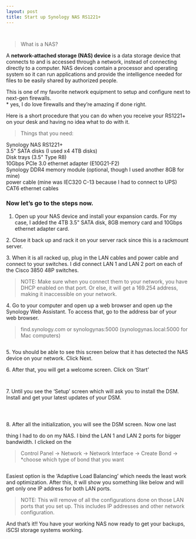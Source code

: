 ```yaml
---
layout: post
title: Start up Synology NAS RS1221+
---
```


<figure><img alt="" src="https://cdn-images-1.medium.com/max/659/1*f79KdxPxa4G1mqrU56y5Ag.jpeg" /></figure><figure><img alt="" src="https://cdn-images-1.medium.com/max/1024/1*ZERi7lOdtn3zoZdjjRemVg.png" /></figure><blockquote>What is a NAS?</blockquote><p>A <strong>network-attached storage (NAS) device </strong>is a data storage device that connects to and is accessed through a network, instead of connecting directly to a computer. NAS devices contain a processor and operating system so it can run applications and provide the intelligence needed for files to be easily shared by authorized people.</p><p>This is one of my favorite network equipment to setup and configure next to next-gen firewalls. <br>* yes, I do love firewalls and they’re amazing if done right.</p><p>Here is a short procedure that you can do when you receive your RS1221+ on your desk and having no idea what to do with it.</p><blockquote>Things that you need:</blockquote><p>Synology NAS RS1221+ <br>3.5&quot; SATA disks (I used x4 4TB disks)<br>Disk trays (3.5&quot; Type R8)<br>10Gbps PCIe 3.0 ethernet adapter (E10G21-F2)<br>Synology DDR4 memory module (optional, though I used another 8GB for mine)<br>power cable (mine was IEC320 C-13 because I had to connect to UPS)<br>CAT6 ethernet cables</p><h3>Now let’s go to the steps now.</h3><ol><li>Open up your NAS device and install your expansion cards. For my case, I added the 4TB 3.5&quot; SATA disk, 8GB memory card and 10Gbps ethernet adapter card.</li></ol><p>2. Close it back up and rack it on your server rack since this is a rackmount server.</p><p>3. When it is all racked up, plug in the LAN cables and power cable and connect to your switches. I did connect LAN 1 and LAN 2 port on each of the Cisco 3850 48P switches.</p><blockquote>NOTE: Make sure when you connect them to your network, you have DHCP enabled on that port. Or else, it will get a 169.254 address, making it inaccessible on your network.</blockquote><p>4. Go to your computer and open up a web browser and open up the Synology Web Assistant. To access that, go to the address bar of your web browser.</p><blockquote>find.synology.com or synologynas:5000 (synologynas.local:5000 for Mac computers)</blockquote><figure><img alt="" src="https://cdn-images-1.medium.com/max/1024/1*-S7S7kwV_3MYSgY6DZn6DQ.png" /></figure><p>5. You should be able to see this screen below that it has detected the NAS device on your network. Click Next.</p><p>6. After that, you will get a welcome screen. Click on ‘Start’</p><figure><img alt="" src="https://cdn-images-1.medium.com/max/1024/1*vt-Ua5oxg1R26174Marcog.png" /></figure><figure><img alt="" src="https://cdn-images-1.medium.com/max/1024/1*PibYif9UP32NQnoQ_iK_Yw.png" /></figure><p>7. Until you see the ‘Setup’ screen which will ask you to install the DSM. Install and get your latest updates of your DSM.</p><figure><img alt="" src="https://cdn-images-1.medium.com/max/1024/1*IjO9oDNMuR1-8y0v-6iNOw.png" /></figure><figure><img alt="" src="https://cdn-images-1.medium.com/max/1024/1*oRix41rSrvC67JW36jfVeQ.png" /></figure><figure><img alt="" src="https://cdn-images-1.medium.com/max/1024/1*74CoYKa5v-iQ5hJcKklKKg.png" /></figure><p>8. After all the initialization, you will see the DSM screen. Now one last</p><p>thing I had to do on my NAS. I bind the LAN 1 and LAN 2 ports for bigger bandwidth. I clicked on the</p><blockquote>Control Panel -&gt; Network -&gt; Network Interface -&gt; Create Bond -&gt; *choose which type of bond that you want</blockquote><figure><img alt="" src="https://cdn-images-1.medium.com/max/1024/1*SJBRqv1ufg9FuKahFVa3SQ.png" /></figure><p>Easiest option is the ‘Adaptive Load Balancing’ which needs the least work and optimization. After this, it will show you something like below and will get only one IP address for both LAN ports.</p><blockquote>NOTE: This will remove of all the configurations done on those LAN ports that you set up. This includes IP addresses and other network configuration.</blockquote><p>And that’s it!! You have your working NAS now ready to get your backups, iSCSI storage systems working.</p><img src="https://medium.com/_/stat?event=post.clientViewed&referrerSource=full_rss&postId=e71770987d9e" width="1" height="1" alt="">
